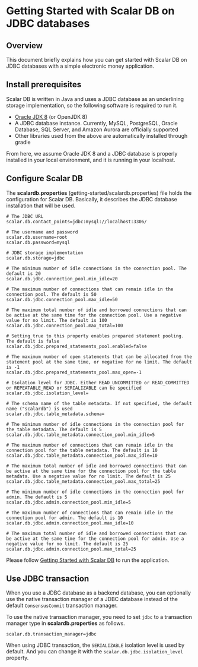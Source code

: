 # Getting Started with Scalar DB on JDBC databases

## Overview
This document briefly explains how you can get started with Scalar DB on JDBC databases with a simple electronic money application.

## Install prerequisites

Scalar DB is written in Java and uses a JDBC database as an underlining storage implementation, so the following software is required to run it.

* [Oracle JDK 8](https://www.oracle.com/technetwork/java/javase/downloads/jdk8-downloads-2133151.html) (or OpenJDK 8)
* A JDBC database instance. Currently, MySQL, PostgreSQL, Oracle Database, SQL Server, and Amazon Aurora are officially supported
* Other libraries used from the above are automatically installed through gradle

From here, we assume Oracle JDK 8 and a JDBC database is properly installed in your local environment, and it is running in your localhost.

## Configure Scalar DB

The **scalardb.properties** (getting-started/scalardb.properties) file holds the configuration for Scalar DB. Basically, it describes the JDBC database installation that will be used.

```properties
# The JDBC URL
scalar.db.contact_points=jdbc:mysql://localhost:3306/

# The username and password
scalar.db.username=root
scalar.db.password=mysql

# JDBC storage implementation
scalar.db.storage=jdbc

# The minimum number of idle connections in the connection pool. The default is 20
scalar.db.jdbc.connection_pool.min_idle=20

# The maximum number of connections that can remain idle in the connection pool. The default is 50
scalar.db.jdbc.connection_pool.max_idle=50

# The maximum total number of idle and borrowed connections that can be active at the same time for the connection pool. Use a negative value for no limit. The default is 100
scalar.db.jdbc.connection_pool.max_total=100

# Setting true to this property enables prepared statement pooling. The default is false
scalar.db.jdbc.prepared_statements_pool.enabled=false

# The maximum number of open statements that can be allocated from the statement pool at the same time, or negative for no limit. The default is -1
scalar.db.jdbc.prepared_statements_pool.max_open=-1

# Isolation level for JDBC. Either READ_UNCOMMITTED or READ_COMMITTED or REPEATABLE_READ or SERIALIZABLE can be specified
scalar.db.jdbc.isolation_level=

# The schema name of the table metadata. If not specified, the default name ("scalardb") is used
scalar.db.jdbc.table_metadata.schema=

# The minimum number of idle connections in the connection pool for the table metadata. The default is 5
scalar.db.jdbc.table_metadata.connection_pool.min_idle=5

# The maximum number of connections that can remain idle in the connection pool for the table metadata. The default is 10
scalar.db.jdbc.table_metadata.connection_pool.max_idle=10

# The maximum total number of idle and borrowed connections that can be active at the same time for the connection pool for the table metadata. Use a negative value for no limit. The default is 25
scalar.db.jdbc.table_metadata.connection_pool.max_total=25

# The minimum number of idle connections in the connection pool for admin. The default is 5
scalar.db.jdbc.admin.connection_pool.min_idle=5

# The maximum number of connections that can remain idle in the connection pool for admin. The default is 10
scalar.db.jdbc.admin.connection_pool.max_idle=10

# The maximum total number of idle and borrowed connections that can be active at the same time for the connection pool for admin. Use a negative value for no limit. The default is 25
scalar.db.jdbc.admin.connection_pool.max_total=25
```

Please follow [Getting Started with Scalar DB](getting-started-with-scalardb.md) to run the application.

## Use JDBC transaction

When you use a JDBC database as a backend database, you can optionally use the native transaction manager of a JDBC database instead of the default `ConsensusCommit` transaction manager.

To use the native transaction manager, you need to set `jdbc` to a transaction manager type in **scalardb.properties** as follows.

```properties
scalar.db.transaction_manager=jdbc
```

When using JDBC transaction, the `SERIALIZABLE` isolation level is used by default.
And you can change it with the `scalar.db.jdbc.isolation_level` property.
